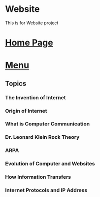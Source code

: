 # Website
This is for Website project
# [Home Page](Content/Index.md)
# [Menu](Sections/Nav.md)

## Topics
### The Invention of Internet
### Origin of Internet 
### What is Computer Communication
### Dr. Leonard Klein Rock Theory
### ARPA
### Evolution of Computer and Websites
### How Information Transfers
### Internet Protocols and IP Address


